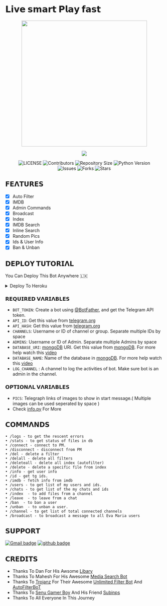 # 𝗟𝗶𝘃𝗲 𝘀𝗺𝗮𝗿𝘁 𝗣𝗹𝗮𝘆 𝗳𝗮𝘀𝘁
<p align="center"><a href="https://t.me/MaX_Captain_Price_Robot"><img src="https://github.com/KisaraPesanjithPerera/Captain-Price/blob/main/database/logo.png" width="400"></a></p>
<p align="center"><img src="https://stars.medv.io/EvamariaTG/EvaMaria.svg"></p>
<p align="center">
    <img src="https://img.shields.io/github/license/KisaraPesanjithPerera/Captain-Price?style=for-the-badge&logo=github" alt="LICENSE">
    <img src="https://img.shields.io/github/contributors/KisaraPesanjithPerera/Captain-Price?style=for-the-badge&logo=github" alt="Contributors">
    <img src="https://img.shields.io/github/repo-size/KisaraPesanjithPerera/Captain-Price?style=for-the-badge&logo=github" alt="Repository Size"> 
    <img src="https://img.shields.io/badge/python-3.9-green?style=for-the-badge&logo=appveyor" alt="Python Version">
 <br>   
    <img src="https://img.shields.io/github/issues/KisaraPesanjithPerera/Captain-Price?style=for-the-badge&logo=github" alt="Issues">
    <img src="https://img.shields.io/github/forks/KisaraPesanjithPerera/Captain-Price?style=for-the-badge&logo=github" alt="Forks">
    <img src="https://img.shields.io/github/stars/KisaraPesanjithPerera/Captain-Price?style=for-the-badge&logo=github" alt="Stars">
</p> 


## 𝗙𝗘𝝠𝝩𝗨𝗥𝗘𝗦

- [x] Auto Filter
- [x] IMDB
- [x] Admin Commands
- [x] Broadcast
- [x] Index
- [x] IMDB Search
- [x] Inline Search
- [x] Random Pics
- [x] Ids & User Info 
- [x] Ban & Unban 

 ## 𝗗𝗘𝗣𝗟𝝤𝝪 𝝩𝗨𝝩𝝤𝗥𝗜𝝠𝗟
You Can Deploy This Bot Anywhere 🇱🇰
 
<details><summary>Deploy To Heroku</summary>
<p>
<br>

 [![Deploy](https://www.herokucdn.com/deploy/button.svg)](https://heroku.com/deploy?template=https://github.com/KisaraPesanjithPerera/Captain-Price) 

</p>
</details>

### 𝗥𝗘𝗤𝗨𝗜𝗥𝗘𝗗 𝗩𝝠𝗥𝗜𝝠𝗕𝗟𝗘𝗦
* `BOT_TOKEN`: Create a bot using [@BotFather](https://telegram.dog/BotFather), and get the Telegram API token.
* `API_ID`: Get this value from [telegram.org](https://my.telegram.org/apps)
* `API_HASH`: Get this value from [telegram.org](https://my.telegram.org/apps)
* `CHANNELS`: Username or ID of channel or group. Separate multiple IDs by space
* `ADMINS`: Username or ID of Admin. Separate multiple Admins by space
* `DATABASE_URI`: [mongoDB](https://www.mongodb.com) URI. Get this value from [mongoDB](https://www.mongodb.com). For more help watch this [video](https://youtu.be/1G1XwEOnxxo)
* `DATABASE_NAME`: Name of the database in [mongoDB](https://www.mongodb.com). For more help watch this [video](https://youtu.be/1G1XwEOnxxo)
* `LOG_CHANNEL` : A channel to log the activities of bot. Make sure bot is an admin in the channel.
### 𝝤𝗣𝝩𝗜𝝤𝝢𝝠𝗟 𝗩𝝠𝗥𝗜𝝠𝗕𝗟𝗘𝗦
* `PICS`: Telegraph links of images to show in start message.( Multiple images can be used seperated by space )
* Check [info.py](https://github.com/KisaraPesanjithPerera/Captain-Price/blob/main/info.py) For More


## 𝗖𝝤𝗠𝗠𝝠𝝢𝗗𝗦
```
• /logs - to get the rescent errors
• /stats - to get status of files in db
• /connect - connect to PM.
• /disconnect - disconnect from PM
• /del - delete a filter
• /delall - delete all filters
• /deleteall - delete all index (autofilter)
• /delete - delete a specific file from index
• /info - get user info
• /id - get tg ids.
• /imdb - fetch info from imdb
• /users - to get list of my users and ids.
• /chats - to get list of the my chats and ids 
• /index  - to add files from a channel
• /leave  - to leave from a chat
• /ban  - to ban a user
• /unban  - to unban a user.
• /channel - to get list of total connected channels
• /broadcast - to broadcast a message to all Eva Maria users
```
## 𝗦𝗨𝗣𝗣𝝤𝗥𝝩
[![Gmail badge](https://img.shields.io/badge/Kisara-Pesanjith-Perera30302f?style=flat&logo=gmail)](mailto:kpwithworks@gmail.com)
[![github badge](https://img.shields.io/badge/Kisara-Pesanjith-Perera30302f?style=flat&logo=github)](https://github.com/KisaraPesanjithPerera)

## 𝗖𝗥𝗘𝗗𝗜𝝩𝗦 
 - Thanks To Dan For His Awsome [Libary](https://github.com/pyrogram/pyrogram)
 - Thanks To Mahesh For His Awesome [Media Search Bot](https://github.com/Mahesh0253/Media-Search-bot)
 - Thanks To [Trojanz](https://github.com/trojanzhex) For Their Awesome [Unlimited Filter Bot](https://github.com/TroJanzHEX/Unlimited-Filter-Bot) And [AutoFilterBoT](https://github.com/trojanzhex/auto-filter-bot)
 - Thanks To [Senu Gamer Boy](https://github.com/SenuGamerBoy) And His Friend [Subinps](https://github.com/Subinps)
 - Thanks To All Everyone In This Journey

